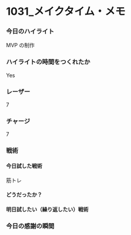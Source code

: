 # 1031\_メイクタイム・メモ

### 今日のハイライト

MVP の制作

### ハイライトの時間をつくれたか

Yes

### レーザー

7

### チャージ

7

### 戦術

#### 今日試した戦術

筋トレ

#### どうだったか？

#### 明日試したい（繰り返したい）戦術

### 今日の感謝の瞬間

